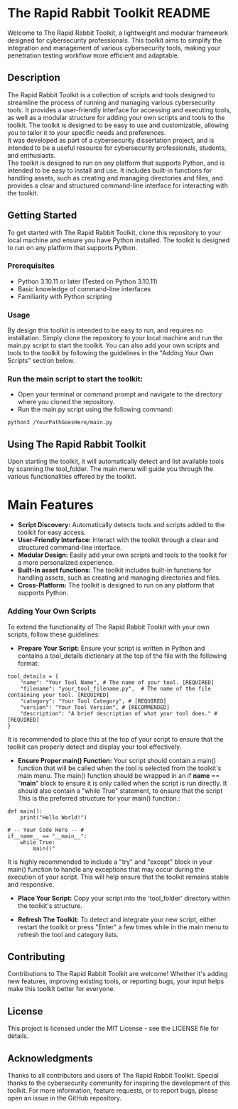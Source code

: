 
# The Rapid Rabbit Toolkit README
Welcome to The Rapid Rabbit Toolkit, a lightweight and modular framework designed for cybersecurity professionals. This toolkit aims to simplify the integration and management of various cybersecurity tools, making your penetration testing workflow more efficient and adaptable.

## Description
The Rapid Rabbit Toolkit is a collection of scripts and tools designed to streamline the process of running and managing various cybersecurity tools. It provides a user-friendly interface for accessing and executing tools, as well as a modular structure for adding your own scripts and tools to the toolkit. The toolkit is designed to be easy to use and customizable, allowing you to tailor it to your specific needs and preferences.
<br>
It was developed as part of a cybersecurity dissertation project, and is intended to be a useful resource for cybersecurity professionals, students, and enthusiasts.
<br>
The toolkit is designed to run on any platform that supports Python, and is intended to be easy to install and use. It includes built-in functions for handling assets, such as creating and managing directories and files, and provides a clear and structured command-line interface for interacting with the toolkit.

## Getting Started
To get started with The Rapid Rabbit Toolkit, clone this repository to your local machine and ensure you have Python installed. The toolkit is designed to run on any platform that supports Python.

### Prerequisites
* Python 3.10.11 or later (Tested on Python 3.10.11)
* Basic knowledge of command-line interfaces
* Familiarity with Python scripting

### Usage
By design this toolkit is intended to be easy to run, and requires no installation. Simply clone the repository to your local machine and run the main.py script to start the toolkit. You can also add your own scripts and tools to the toolkit by following the guidelines in the "Adding Your Own Scripts" section below.
### Run the main script to start the toolkit:
* Open your terminal or command prompt and navigate to the directory where you cloned the repository.
* Run the main.py script using the following command:
```*bash
python3 /YourPathGoesHere/main.py
```
## Using The Rapid Rabbit Toolkit
Upon starting the toolkit, it will automatically detect and list available tools by scanning the tool_folder. The main menu will guide you through the various functionalities offered by the toolkit.

# Main Features
* **Script Discovery:** Automatically detects tools and scripts added to the toolkit for easy access.
* **User-Friendly Interface:** Interact with the toolkit through a clear and structured command-line interface.
* **Modular Design:** Easily add your own scripts and tools to the toolkit for a more personalized experience.
* **Built-In asset functions:** The toolkit includes built-in functions for handling assets, such as creating and managing directories and files.
* **Cross-Platform:** The toolkit is designed to run on any platform that supports Python.

### Adding Your Own Scripts
To extend the functionality of The Rapid Rabbit Toolkit with your own scripts, follow these guidelines:

* **Prepare Your Script:** Ensure your script is written in Python and contains a tool_details dictionary at the top of the file with the following format:
``` *python
tool_details = {
    "name": "Your Tool Name", # The name of your tool. [REQUIRED]
    "filename": "your_tool_filename.py",  # The name of the file containing your tool. [REQUIRED]
    "category": "Your Tool Category", # [REQUIRED]
    "version": "Your Tool Version", # [RECOMMENDED]
    "description": "A brief description of what your tool does." # [REQUIRED]
}
```
It is recommended to place this at the top of your script to ensure that the toolkit can properly detect and display your tool effectively.

* **Ensure Proper main() Function:** Your script should contain a main() function that will be called when the tool is selected from the toolkit's main menu.
The main() function should be wrapped in an if __name__ == "__main__" block to ensure it is only called when the script is run directly. It should also contain a "while True" statement, to ensure that the script  
This is the preferred structure for your main() function.:

```*python
def main():
    print("Hello World!")

# -- Your Code Here -- #
if__name__ == "__main__":
    while True:
        main()"
```
It is highly recommended to include a "try" and "except" block in your main() function to handle any exceptions that may occur during the execution of your script. This will help ensure that the toolkit remains stable and responsive.

* **Place Your Script:** Copy your script into the 'tool_folder' directory within the toolkit's structure.

* **Refresh The Toolkit:** To detect and integrate your new script, either restart the toolkit or press "Enter" a few times while in the main menu to refresh the tool and category lists.

## Contributing
Contributions to The Rapid Rabbit Toolkit are welcome! Whether it's adding new features, improving existing tools, or reporting bugs, your input helps make this toolkit better for everyone.

## License
This project is licensed under the MIT License - see the LICENSE file for details.

## Acknowledgments
Thanks to all contributors and users of The Rapid Rabbit Toolkit.
Special thanks to the cybersecurity community for inspiring the development of this toolkit.
For more information, feature requests, or to report bugs, please open an issue in the GitHub repository.